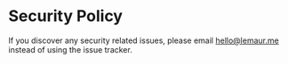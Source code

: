 # Security Policy

If you discover any security related issues, please email hello@lemaur.me instead of using the issue tracker.
